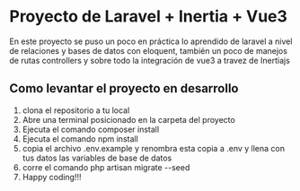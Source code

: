 # Proyecto de Laravel + Inertia + Vue3

En este proyecto se puso un poco en práctica lo aprendido de laravel a nivel de relaciones y bases de datos con eloquent, también un poco de manejos de rutas controllers y sobre todo la integración de vue3 a travez de Inertiajs

## Como levantar el proyecto en desarrollo

1. clona el repositorio a tu local
2. Abre una terminal posicionado en la carpeta del proyecto
3. Ejecuta el comando composer install
4. Ejecuta el comando npm install
5. copia el archivo .env.example y renombra esta copia a .env y llena con tus datos las variables de base de datos 
6. corre el comando php artisan migrate --seed
7. Happy coding!!!
